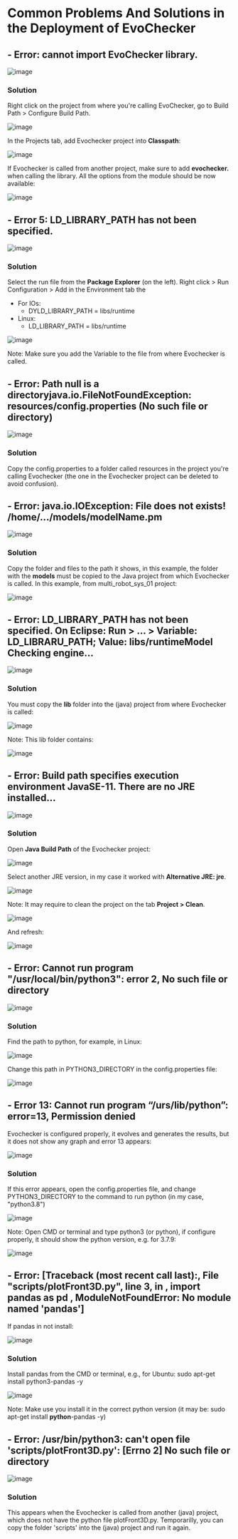 # Common Problems And Solutions in the Deployment of EvoChecker

## - Error: cannot import EvoChecker library.

![image](https://user-images.githubusercontent.com/63869574/128541873-ccb0f642-6923-4cd0-9c3f-e96bb1df9cf5.png)

### Solution
Right click on the project from where you're calling EvoChecker, go to Build Path > Configure Build Path.

![image](https://user-images.githubusercontent.com/63869574/128542353-a00d6ca4-7650-4b14-88f6-3eec01cc4b94.png)

In the Projects tab, add Evochecker project into **Classpath**:

![image](https://user-images.githubusercontent.com/63869574/128542762-c3ad5e95-9f1b-4f2d-8d97-8bc1a60cdff3.png)

If Evochecker is called from another project, make sure to add **evochecker.** when calling the library. All the options from the module should be now available:

![image](https://user-images.githubusercontent.com/63869574/128543214-5e18bf04-b32c-4e4a-985b-ba364745ca6a.png)


## - Error 5: LD_LIBRARY_PATH has not been specified.
![image](https://user-images.githubusercontent.com/63869574/128391061-32caa09a-e9e9-4c17-baa5-0d6a8a576637.png)


### Solution
Select the run file from the **Package Explorer** (on the left). Right click > Run Configuration > Add in the Environment tab the 
- For IOs:
  -  DYLD_LIBRARY_PATH = libs/runtime
-  Linux:
   -  LD_LIBRARY_PATH = libs/runtime

![image](https://user-images.githubusercontent.com/63869574/128394099-9837da0a-80f9-489a-83b2-417c9dd2a5e2.png)

Note: Make sure you add the Variable to the file from where Evochecker is called.

## - Error: Path null is a directoryjava.io.FileNotFoundException: resources/config.properties (No such file or directory)

![image](https://user-images.githubusercontent.com/63869574/128543784-ae9fe7a9-a193-4eb6-aeea-cac366d5818e.png)


### Solution
Copy the config.properties to a folder called resources in the project you're calling Evochecker (the one in the Evochecker project can be deleted to avoid confusion). 


## - Error: java.io.IOException: File does not exists! /home/.../models/modelName.pm

![image](https://user-images.githubusercontent.com/63869574/128531880-8fdfcaa7-2f07-4e04-9895-fb2cc2b06066.png)

### Solution
Copy the folder and files to the path it shows, in this example, the folder with the **models** must be copied to the Java project from which Evochecker is called.
In this example, from multi_robot_sys_01 project:

![image](https://user-images.githubusercontent.com/63869574/128532776-3c41defc-8e13-4240-8d67-2e39ba5f647a.png)


## - Error: LD_LIBRARY_PATH has not been specified. On Eclipse: Run > ... > Variable: LD_LIBRARU_PATH; Value: libs/runtimeModel Checking engine...

![image](https://user-images.githubusercontent.com/63869574/128548246-42f45150-6276-4ab2-9050-37a32ab06efc.png)

### Solution
You must copy the **lib** folder into the (java) project from where Evochecker is called:

![image](https://user-images.githubusercontent.com/63869574/128549544-9a663dff-afd4-4977-b457-68e686761e2a.png)


Note: This lib folder contains:

![image](https://user-images.githubusercontent.com/63869574/128549473-19b6f7c4-9732-43c6-9a3f-9efb64f84b16.png)



## - Error: Build path specifies execution environment JavaSE-11. There are no JRE installed…

![image](https://user-images.githubusercontent.com/63869574/128539055-6327a1fa-13c1-48fa-816e-d9942a582299.png)

### Solution

Open **Java Build Path** of the Evochecker project:

![image](https://user-images.githubusercontent.com/63869574/128539518-02bf12a9-1915-4cb5-bcb7-edcf2a8edd48.png)

Select another JRE version, in my case it worked with **Alternative JRE: jre**.

![image](https://user-images.githubusercontent.com/63869574/128539965-b377f0a4-4115-4feb-ac69-a16dcaa4e3ca.png)

Note: It may require to clean the project on the tab **Project > Clean**.

![image](https://user-images.githubusercontent.com/63869574/128541153-da773398-d6ae-4ed5-a706-e058a1ad4f5b.png)

And refresh:

![image](https://user-images.githubusercontent.com/63869574/128541230-c858fac8-7646-4321-a9ba-164cb79f0668.png)


## - Error: Cannot run program "/usr/local/bin/python3": error 2, No such file or directory

![image](https://user-images.githubusercontent.com/63869574/128546194-093a79dd-8079-49af-affb-cfe744553ad6.png)

### Solution
Find the path to  python, for example, in Linux:

![image](https://user-images.githubusercontent.com/63869574/128546444-a526a081-696f-4ed1-b276-f38ddbc7c5a0.png)

Change this path in PYTHON3_DIRECTORY in the config.properties file:

![image](https://user-images.githubusercontent.com/63869574/128546679-28fa7e82-69a3-4e5e-b587-2bd9cabb90fd.png)


## - Error 13: Cannot run program “/urs/lib/python”: error=13, Permission denied

Evochecker is configured properly, it evolves and generates the results, but it does not show any graph and error 13 appears:

![image](https://user-images.githubusercontent.com/63869574/128369738-42852e64-b3d4-4a5d-a78c-6608b5d475aa.png)
### Solution
If this error appears, open the config.properties file, and change PYTHON3_DIRECTORY to the command to run python (in my case, "python3.8")

![image](https://user-images.githubusercontent.com/63869574/128370078-311fad50-950a-4c3b-92b3-fb6a71344adc.png)

Note: Open CMD or terminal and type python3 (or python), if configure properly, it should show the python version, e.g. for 3.7.9:

![image](https://user-images.githubusercontent.com/63869574/128370975-d370028c-7856-439a-be97-8adb61695379.png)


## - Error: [Traceback (most recent call last):,   File "scripts/plotFront3D.py", line 3, in <module>,     import pandas as pd , ModuleNotFoundError: No module named 'pandas']

If pandas in not install:
  
![image](https://user-images.githubusercontent.com/63869574/128372707-368d5ec1-6ec4-43a2-85de-71d61503c6e9.png)

### Solution
Install pandas from the CMD or terminal, e.g., for Ubuntu:
  sudo apt-get install python3-pandas -y
  
  ![image](https://user-images.githubusercontent.com/63869574/128373066-4f2b80c0-cb92-4b86-9f0b-f7bcd2d1950a.png)

  Note: Make use you install it in the correct python version (it may be: sudo apt-get install **python**-pandas -y)
  
 

## - Error: /usr/bin/python3: can't open file 'scripts/plotFront3D.py': [Errno 2] No such file or directory
  ![image](https://user-images.githubusercontent.com/63869574/128545208-5a738952-a6ac-46e5-ae90-c1cfb877a16d.png)

  ### Solution
  This appears when the Evochecker is called from another (java) project, which does not have the python file plotFront3D.py. Temporarilly, you can copy the folder 'scripts' into the (java) project and run it again.
  
